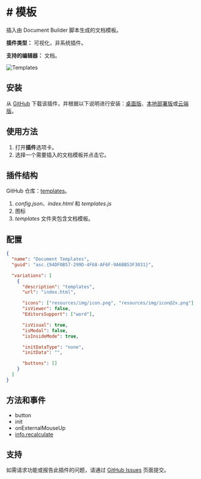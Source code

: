 # # 模板

插入由 Document Builder 脚本生成的文档模板。

**插件类型：** 可视化，非系统插件。

**支持的编辑器：** 文档。

![Templates](/assets/images/plugins/gifs/templates.gif)

## 安装

从 [GitHub](https://github.com/ONLYOFFICE/sdkjs-plugins/tree/master/templates) 下载该插件，并根据以下说明进行安装：[桌面版](../../tutorials/installing/onlyoffice-desktop-editors.md)、[本地部署版](../../tutorials/installing/onlyoffice-docs-on-premises.md)或[云端版](../../tutorials/installing/onlyoffice-cloud.md)。

## 使用方法

1. 打开**插件**选项卡。
2. 选择一个需要插入的文档模板并点击它。

## 插件结构

GitHub 仓库：[templates](https://github.com/ONLYOFFICE/sdkjs-plugins/tree/master/templates)。

1. *config.json*、*index.html* 和 *templates.js*
2. 图标
3. *templates* 文件夹包含文档模板。

## 配置

``` json
{
  "name": "Document Templates",
  "guid": "asc.{94DF0B57-299D-4F68-AF6F-9A6BB53F3031}",

  "variations": [
    {
      "description": "templates",
      "url": "index.html",

      "icons": ["resources/img/icon.png", "resources/img/icon@2x.png"],
      "isViewer": false,
      "EditorsSupport": ["word"],

      "isVisual": true,
      "isModal": false,
      "isInsideMode": true,

      "initDataType": "none",
      "initData": "",

      "buttons": []
    }
  ]
}
```

## 方法和事件

- button
- init
- onExternalMouseUp
- [info.recalculate](../../interacting-with-editors/overview/how-to-call-commands.md#recalculate)

## 支持

如需请求功能或报告此插件的问题，请通过 [GitHub Issues](https://github.com/ONLYOFFICE/onlyoffice.github.io/issues) 页面提交。
